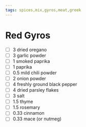```yaml
---
tags: spices,mix,gyros,meat,greek
---
```


# Red Gyros

- [ ] 3 dried oregano
- [ ] 3 garlic powder
- [ ] 1 smoked paprika
- [ ] 1 paprika
- [ ] 0.5 mild chili powder
- [ ] 2 onion powder
- [ ] 4 freshly ground black pepper
- [ ] 4 dried parsley flakes
- [ ] 3 salt
- [ ] 1.5 thyme
- [ ] 1.5 rosemary
- [ ] 0.33 cinnamon
- [ ] 0.33 mace (or nutmeg)
